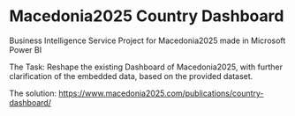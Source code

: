 # Macedonia2025 Country Dashboard
Business Intelligence Service Project for Macedonia2025 made in Microsoft Power BI

The Task: Reshape the existing Dashboard of Macedonia2025, with further clarification of the embedded data, based on the provided dataset.


The solution:
https://www.macedonia2025.com/publications/country-dashboard/ 
